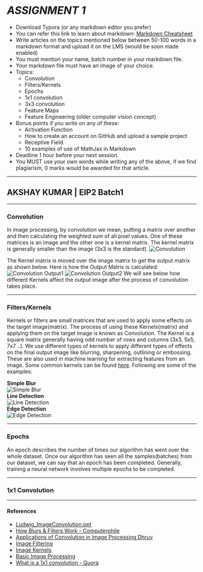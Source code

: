 # _ASSIGNMENT 1_
- Download Typora (or any markdown editor you prefer)
- You can refer this link to learn about markdown: [Markdown Cheatsheet](https://guides.github.com/features/mastering-markdown/)
- Write articles on the topics mentioned below between 50-100 words in a markdown format and upload it on the LMS (would be soon made enabled)
- You must mention your name, batch number in your markdown file.
- Your markdown file must have an image of your choice.
- Topics:
  + Convolution
  + Filters/Kernels
  + Epochs
  + 1x1 convolution
  + 3x3 convolution
  + Feature Maps
  + Feature Engineering (older computer vision concept)
- Bonus points if you write on any of these:
  + Activation Function
  + How to create an account on GitHub and upload a sample project
  + Receptive Field.
  + 10 examples of use of MathJax in Markdown
- Deadline 1 hour before your next session.
- You MUST use your own words while writing any of the above, if we find plagiarism, 0 marks would be awarded for that article.
___
## AKSHAY KUMAR | EIP2 Batch1
___
### Convolution
In image processing, by convolution we mean, putting a matrix over another and then calculating the weighted sum of all pixel values. One of these matrices is an image and the other one is a kernel matrix. The kernel matrix is generally smaller than the image (3x3 is the standard).
![Convolution](http://machinelearninguru.com/_images/topics/computer_vision/basics/convolution/1.JPG)

The Kernel matrix is moved over the image matrix to get the output matrix as shown below. Here is how the Output Matrix is calculated:
![Convolution Output1](http://machinelearninguru.com/_images/topics/computer_vision/basics/convolution/3.JPG)
![Convolution Output2](http://machinelearninguru.com/_images/topics/computer_vision/basics/convolution/4.JPG)
We will see below how different Kernels affect the output image after the process of convolution takes place.
___
### Filters/Kernels
Kernels or filters are small matrices that are used to apply some effects on the target image(matrix). The process of using these Kernels(matrix) and applying them on the target image is known as Convolution. The Kernel is a square matrix generally having odd number of rows and columns (3x3, 5x5, 7x7 ..). We use different types of kernels to apply different types of effects on the final output image like blurring, sharpening, outlining or embossing. These are also used in machine learning for extracting features from an image. Some common kernels can be found [here](https://en.wikipedia.org/wiki/Kernel_(image_processing)). Following are some of the examples: 
  
__Simple Blur__  
![Simple Blur](http://aishack.in/static/img/tut/conv-simple-blur-result1.jpg)  
__Line Detection__  
![Line Detection](http://aishack.in/static/img/tut/conv-line-detection-horizontal-result.jpg)  
__Edge Detection__  
![Edge Detection](http://aishack.in/static/img/tut/conv-edge-detection-result.jpg)
___
### Epochs
An epoch describes the number of times our algorithm has went over the whole dataset. Once our algorithm has seen all the samples(batches) from our dataset, we can say that an epoch has been completed. Generally, training a neural network involves multiple epochs to be completed.
___
### 1x1 Convolution

___
#### References
- [Ludwig_ImageConvolution.ppt](http://web.pdx.edu/~jduh/courses/Archive/geog481w07/Students/Ludwig_ImageConvolution.pdf)
- [How Blurs & Filters Work - Computerphile](https://www.youtube.com/watch?v=C_zFhWdM4ic)
- [Applications of Convolution in Image Processing Dhruv](https://www.youtube.com/watch?v=BQyMZ0caFbg)
- [Image Filtering](http://machinelearninguru.com/computer_vision/basics/convolution/image_convolution_1.html)
- [Image Kernels](http://setosa.io/ev/image-kernels/)
- [Basic Image Processing](https://users.itk.ppke.hu/kep/Lectures/IPA_02_Convolution.pdf)
- [What is a 1x1 convolution - Quora](http://qr.ae/TUGNbk)
